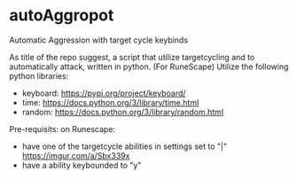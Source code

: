 # autoAggropot
Automatic Aggression with target cycle keybinds

As title of the repo suggest, a script that utilize targetcycling and to automatically attack, written in python. (For RuneScape)
Utilize the following python libraries:
* keyboard: https://pypi.org/project/keyboard/ 
* time: https://docs.python.org/3/library/time.html 
* random: https://docs.python.org/3/library/random.html

Pre-requisits: on Runescape:
* have one of the targetcycle abilities in settings set to "|" https://imgur.com/a/Sbx339x
* have a ability keybounded to "y"
